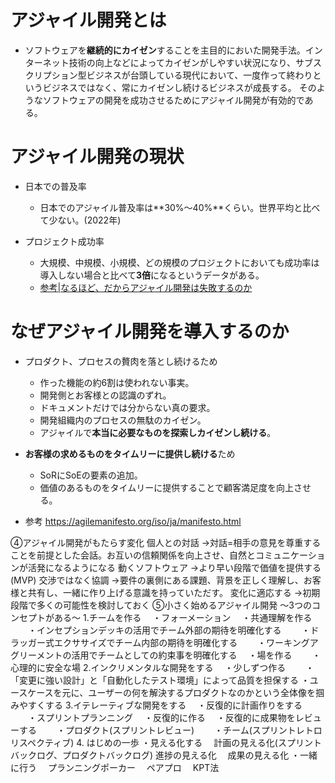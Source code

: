 # アジャイル開発とは

- ソフトウェアを**継続的にカイゼン**することを主目的においた開発手法。インターネット技術の向上などによってカイゼンがしやすい状況になり、サブスクリプション型ビジネスが台頭している現代において、一度作って終わりというビジネスではなく、常にカイゼンし続けるビジネスが成長する。
そのようなソフトウェアの開発を成功させるためにアジャイル開発が有効的である。

# アジャイル開発の現状

- 日本での普及率
  - 日本でのアジャイル普及率は**30%〜40%**くらい。世界平均と比べて少ない。(2022年)

- プロジェクト成功率
  - 大規模、中規模、小規模、どの規模のプロジェクトにおいても成功率は導入しない場合と比べて**3倍**になるというデータがある。
  - [参考|なるほど、だからアジャイル開発は失敗するのか](https://rebuilders.jp/agile-story/#:~:text=%E2%97%8F%E6%97%A5%E6%9C%AC%E3%81%AE%E3%82%A2%E3%82%B8%E3%83%A3%E3%82%A4%E3%83%AB%E6%99%AE%E5%8F%8A%E7%8E%87%E3%81%AF30%EF%BD%9E40%EF%BC%85&text=%E5%AE%9F%E9%9A%9B%E3%80%81%E6%97%A5%E6%9C%AC%E3%81%AF%E4%B8%96%E7%95%8C%E3%81%A7,%E3%81%A8%E3%81%84%E3%81%86%E8%AA%BF%E6%9F%BB%E3%83%87%E3%83%BC%E3%82%BF%E3%82%82%E3%81%82%E3%82%8A%E3%81%BE%E3%81%99%E3%80%82)

# なぜアジャイル開発を導入するのか

- プロダクト、プロセスの贅肉を落とし続けるため
  - 作った機能の約6割は使われない事実。
  - 開発側とお客様との認識のずれ。
  - ドキュメントだけでは分からない真の要求。
  - 開発組織内のプロセスの無駄のカイゼン。
  - アジャイルで**本当に必要なものを探索しカイゼンし続ける**。

- **お客様の求めるものをタイムリーに提供し続ける**ため
  - SoRにSoEの要素の追加。
  - 価値のあるものをタイムリーに提供することで顧客満足度を向上させる。

- 参考
https://agilemanifesto.org/iso/ja/manifesto.html

④アジャイル開発がもたらす変化
個人との対話
→対話=相手の意見を尊重することを前提とした会話。お互いの信頼関係を向上させ、自然とコミュニケーションが活発になるようになる
動くソフトウェア
→より早い段階で価値を提供する(MVP)
交渉ではなく協調
→要件の裏側にある課題、背景を正しく理解し、お客様と共有し、一緒に作り上げる意識を持っていただす。
変化に適応する
→初期段階で多くの可能性を検討しておく
⑤小さく始めるアジャイル開発
〜3つのコンセプトがある〜
1.チームを作る
　・フォーメーション
　・共通理解を作る
　　・インセプションデッキの活用でチーム外部の期待を明確化する
　　・ドラッガー式エクササイズでチーム内部の期待を明確化する
　　・ワーキングアグリーメントの活用でチームとしての約束事を明確化する
　・場を作る
　　・心理的に安全な場
2.インクリメンタルな開発をする
　・少しずつ作る
　　・「変更に強い設計」と「自動化したテスト環境」によって品質を担保する
      ・ユースケースを元に、ユーザーの何を解決するプロダクトなのかという全体像を掴みやすくする
3.イテレーティブな開発をする
　・反復的に計画作りをする
　　・スプリントプランニング
　・反復的に作る
　・反復的に成果物をレビューする
　　・プロダクト(スプリントレビュー)
　　・チーム(スプリントレトロリスペクティブ)
4. はじめの一歩
・見える化する
　計画の見える化(スプリントバックログ、プロダクトバックログ)
   進捗の見える化
　成果の見える化
・一緒に行う
　プランニングポーカー
　ペアプロ
　KPT法
